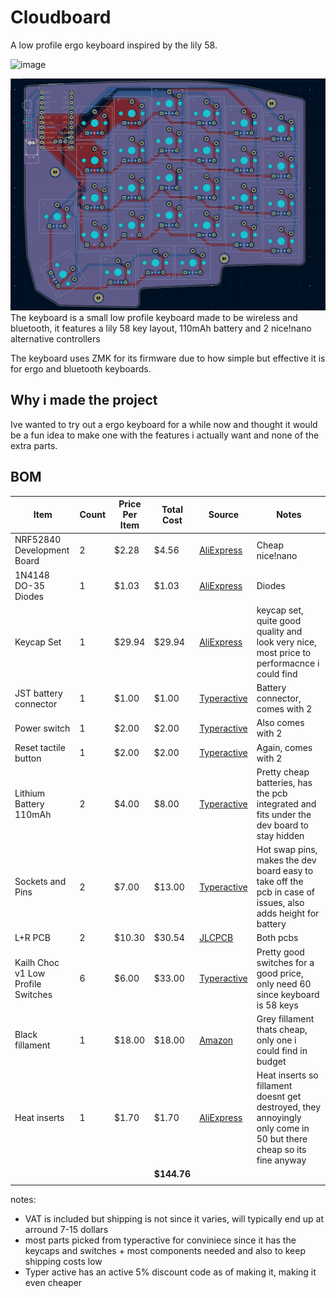 # Cloudboard

A low profile ergo keyboard inspired by the lily 58.

![image](https://github.com/user-attachments/assets/e07ee7fa-1ea7-43b9-b819-394b6549532e)

![pcb](static/pcb.png)
The keyboard is a small low profile keyboard made to be wireless and bluetooth, it features a lily 58 key layout, 110mAh battery and 2 nice!nano alternative controllers

The keyboard uses ZMK for its firmware due to how simple but effective it is for ergo and bluetooth keyboards.

## Why i made the project

Ive wanted to try out a ergo keyboard for a while now and thought it would be a fun idea to make one with the features i actually want and none of the extra parts.

## BOM

| Item                               | Count | Price Per Item | Total Cost  | Source                                                                                          | Notes                                                                                                              |
| ---------------------------------- | ----- | -------------- | ----------- | ----------------------------------------------------------------------------------------------- | ------------------------------------------------------------------------------------------------------------------ |
| NRF52840 Development Board         | 2     | $2.28          | $4.56       | [AliExpress](https://www.aliexpress.com/item/1005006343285322.html)                             | Cheap nice!nano                                                                                                    |
| 1N4148 DO-35 Diodes                | 1     | $1.03          | $1.03       | [AliExpress](https://www.aliexpress.com/item/1005002339916163.html)                             | Diodes                                                                                                             |
| Keycap Set                         | 1     | $29.94         | $29.94      | [AliExpress](https://www.aliexpress.com/item/1005007511714496.html)                             | keycap set, quite good quality and look very nice, most price to performacnce i could find                         |
| JST battery connector              | 1     | $1.00          | $1.00       | [Typeractive](https://typeractive.xyz/products/battery-jack?variant=45597492707559)             | Battery connector, comes with 2                                                                                    |
| Power switch                       | 1     | $2.00          | $2.00       | [Typeractive](https://typeractive.xyz/products/power-switch?variant=45597854171367)             | Also comes with 2                                                                                                  |
| Reset tactile button               | 1     | $2.00          | $2.00       | [Typeractive](https://typeractive.xyz/products/reset-button?variant=45597784932583)             | Again, comes with 2                                                                                                |
| Lithium Battery 110mAh             | 2     | $4.00          | $8.00       | [Typeractive](https://typeractive.xyz/products/lithium-battery-110mah?variant=43294731665639)   | Pretty cheap batteries, has the pcb integrated and fits under the dev board to stay hidden                         |
| Sockets and Pins                   | 2     | $7.00          | $13.00      | [Typeractive](https://typeractive.xyz/products/machine-sockets-and-pins?variant=45741664501991) | Hot swap pins, makes the dev board easy to take off the pcb in case of issues, also adds height for battery        |
| L+R PCB                            | 2     | $10.30         | $30.54      | [JLCPCB](https://cart.jlcpcb.com/quote?rand=0.6702360434866385)                                 | Both pcbs                                                                                                          |
| Kailh Choc v1 Low Profile Switches | 6     | $6.00          | $33.00      | [Typeractive](https://typeractive.xyz/products/choc-switches?variant=45741919240423)            | Pretty good switches for a good price, only need 60 since keyboard is 58 keys                                      |
| Black fillament                    | 1     | $18.00         | $18.00      | [Amazon](https://a.co/d/5nH2rc7)                                                                | Grey fillament thats cheap, only one i could find in budget                                                        |
| Heat inserts                       | 1     | $1.70          | $1.70       | [AliExpress](https://www.aliexpress.com/item/1005008666672949.html)                             | Heat inserts so fillament doesnt get destroyed, they annoyingly only come in 50 but there cheap so its fine anyway |
|                                    |       |                | **$144.76** |                                                                                                 |                                                                                                                    |
|                                    |

notes:

- VAT is included but shipping is not since it varies, will typically end up at arround 7-15 dollars
- most parts picked from typeractive for conviniece since it has the keycaps and switches + most components needed and also to keep shipping costs low
- Typer active has an active 5% discount code as of making it, making it even cheaper
